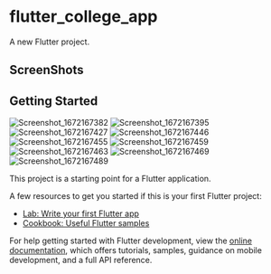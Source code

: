 # flutter_college_app

A new Flutter project.

## ScreenShots

## Getting Started
![Screenshot_1672167382](https://user-images.githubusercontent.com/74789656/209711145-c48ade67-5a0d-402b-9149-86c4196006f1.png)
![Screenshot_1672167395](https://user-images.githubusercontent.com/74789656/209711151-7f9f5d9a-2db3-4599-993e-ddf97a9b8892.png)
![Screenshot_1672167427](https://user-images.githubusercontent.com/74789656/209711190-d3b3f93e-3c10-4548-b345-e35151971052.png)
![Screenshot_1672167446](https://user-images.githubusercontent.com/74789656/209711216-0719036f-7f0b-4697-8f83-9a6d50bed857.png)
![Screenshot_1672167455](https://user-images.githubusercontent.com/74789656/209711227-3ee97a33-897a-4af9-a7a5-dffa8fd00f43.png)
![Screenshot_1672167459](https://user-images.githubusercontent.com/74789656/209711237-06fd5c86-4ab5-4794-950f-311494109d06.png)
![Screenshot_1672167463](https://user-images.githubusercontent.com/74789656/209711250-46e8148c-6839-4305-9112-7dfe8b895fd9.png)
![Screenshot_1672167469](https://user-images.githubusercontent.com/74789656/209711256-3d72e03c-20ff-4381-bda8-4f9c4667e43e.png)
![Screenshot_1672167489](https://user-images.githubusercontent.com/74789656/209711260-dc4b5ffd-181b-40cf-be62-26932c6daca6.png)


This project is a starting point for a Flutter application.

A few resources to get you started if this is your first Flutter project:

- [Lab: Write your first Flutter app](https://docs.flutter.dev/get-started/codelab)
- [Cookbook: Useful Flutter samples](https://docs.flutter.dev/cookbook)

For help getting started with Flutter development, view the
[online documentation](https://docs.flutter.dev/), which offers tutorials,
samples, guidance on mobile development, and a full API reference.
